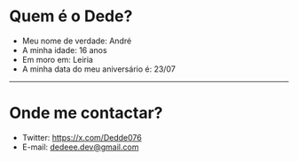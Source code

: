 # Quem é o Dede?

  - Meu nome de verdade: André
  - A minha idade: 16 anos
  - Em moro em: Leiria
  - A minha data do meu aniversário é: 23/07

---

# Onde me contactar?

  - Twitter: https://x.com/Dedde076
  - E-mail: dedeee.dev@gmail.com
